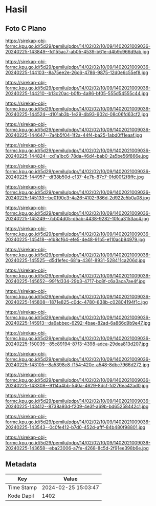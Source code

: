 # Hasil

## Foto C Plano

https://sirekap-obj-formc.kpu.go.id/5d29/pemilu/pdpr/14/02/02/10/09/1402021009036-20240225-143849--fd155ac7-ab05-4539-b61e-d4b9c966d9ab.jpg

https://sirekap-obj-formc.kpu.go.id/5d29/pemilu/pdpr/14/02/02/10/09/1402021009036-20240225-144103--8a75ee2e-26c6-4786-9875-12d0e6c55ef8.jpg

https://sirekap-obj-formc.kpu.go.id/5d29/pemilu/pdpr/14/02/02/10/09/1402021009036-20240225-144210--b13c20ac-b0fb-4a86-bf05-555d54555c44.jpg

https://sirekap-obj-formc.kpu.go.id/5d29/pemilu/pdpr/14/02/02/10/09/1402021009036-20240225-144524--d101ab3b-1e29-4b93-902d-08c06fd63cf2.jpg

https://sirekap-obj-formc.kpu.go.id/5d29/pemilu/pdpr/14/02/02/10/09/1402021009036-20240225-144647--7a4b5f04-1f2a-44f4-ba25-1abd0ff1eaaf.jpg

https://sirekap-obj-formc.kpu.go.id/5d29/pemilu/pdpr/14/02/02/10/09/1402021009036-20240225-144824--cd1a1bc6-78da-46d4-bab0-2a5be56f866e.jpg

https://sirekap-obj-formc.kpu.go.id/5d29/pemilu/pdpr/14/02/02/10/09/1402021009036-20240225-144957--df38b50d-c137-4e7b-87c7-0fd00f2f8ffc.jpg

https://sirekap-obj-formc.kpu.go.id/5d29/pemilu/pdpr/14/02/02/10/09/1402021009036-20240225-145133--be0190c3-4a26-4102-986d-2d922c5b0a08.jpg

https://sirekap-obj-formc.kpu.go.id/5d29/pemilu/pdpr/14/02/02/10/09/1402021009036-20240225-145249--7cb04d05-d5ab-4438-9282-10fca3153ac4.jpg

https://sirekap-obj-formc.kpu.go.id/5d29/pemilu/pdpr/14/02/02/10/09/1402021009036-20240225-145418--e1b8cf64-efe5-4e48-91b5-e110acb94979.jpg

https://sirekap-obj-formc.kpu.go.id/5d29/pemilu/pdpr/14/02/02/10/09/1402021009036-20240225-145525--d5d1efec-681a-4361-8931-528411ca206d.jpg

https://sirekap-obj-formc.kpu.go.id/5d29/pemilu/pdpr/14/02/02/10/09/1402021009036-20240225-145652--991fd334-29b3-4717-bc8f-c6a3aca7ae4f.jpg

https://sirekap-obj-formc.kpu.go.id/5d29/pemilu/pdpr/14/02/02/10/09/1402021009036-20240225-145808--1871e825-c0dc-4780-838b-c02804194f1c.jpg

https://sirekap-obj-formc.kpu.go.id/5d29/pemilu/pdpr/14/02/02/10/09/1402021009036-20240225-145913--da6abbec-6292-4bae-82ad-6a866d9b9e47.jpg

https://sirekap-obj-formc.kpu.go.id/5d29/pemilu/pdpr/14/02/02/10/09/1402021009036-20240225-150035--85c89194-87f3-4398-adca-29dea813d207.jpg

https://sirekap-obj-formc.kpu.go.id/5d29/pemilu/pdpr/14/02/02/10/09/1402021009036-20240225-143105--8a5398c8-f154-420e-a548-8dbc7966d272.jpg

https://sirekap-obj-formc.kpu.go.id/5d29/pemilu/pdpr/14/02/02/10/09/1402021009036-20240225-143308--9114a4bb-540a-4629-8dcf-fd276ea42ad0.jpg

https://sirekap-obj-formc.kpu.go.id/5d29/pemilu/pdpr/14/02/02/10/09/1402021009036-20240225-143412--8738a93d-f209-4e3f-a69b-bd65258442c1.jpg

https://sirekap-obj-formc.kpu.go.id/5d29/pemilu/pdpr/14/02/02/10/09/1402021009036-20240225-143543--0c0fe412-b7d0-452d-afff-84b480f98801.jpg

https://sirekap-obj-formc.kpu.go.id/5d29/pemilu/pdpr/14/02/02/10/09/1402021009036-20240225-143658--eba23006-a7fe-4268-8c5d-2f91ee398b6e.jpg


## Metadata

| Key        | Value               |
| ---------- | ------------------- |
| Time Stamp | 2024-02-25 15:03:47 |
| Kode Dapil | 1402                |



